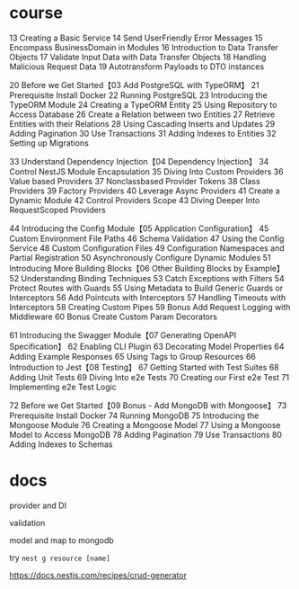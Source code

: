 # course

13 Creating a Basic Service
14 Send UserFriendly Error Messages
15 Encompass BusinessDomain in Modules
16 Introduction to Data Transfer Objects
17 Validate Input Data with Data Transfer Objects
18 Handling Malicious Request Data
19 Autotransform Payloads to DTO instances

20 Before we Get Started【03 Add PostgreSQL with TypeORM】
21 Prerequisite Install Docker
22 Running PostgreSQL
23 Introducing the TypeORM Module
24 Creating a TypeORM Entity
25 Using Repository to Access Database
26 Create a Relation between two Entities
27 Retrieve Entities with their Relations
28 Using Cascading Inserts and Updates
29 Adding Pagination
30 Use Transactions
31 Adding Indexes to Entities
32 Setting up Migrations

33 Understand Dependency Injection【04 Dependency Injection】
34 Control NestJS Module Encapsulation
35 Diving Into Custom Providers
36 Value based Providers
37 Nonclassbased Provider Tokens
38 Class Providers
39 Factory Providers
40 Leverage Async Providers
41 Create a Dynamic Module
42 Control Providers Scope
43 Diving Deeper Into RequestScoped Providers

44 Introducing the Config Module【05 Application Configuration】
45 Custom Environment File Paths
46 Schema Validation
47 Using the Config Service
48 Custom Configuration Files
49 Configuration Namespaces and Partial Registration
50 Asynchronously Configure Dynamic Modules
51 Introducing More Building Blocks【06 Other Building Blocks by Example】
52 Understanding Binding Techniques
53 Catch Exceptions with Filters
54 Protect Routes with Guards
55 Using Metadata to Build Generic Guards or Interceptors
56 Add Pointcuts with Interceptors
57 Handling Timeouts with Interceptors
58 Creating Custom Pipes
59 Bonus Add Request Logging with Middleware
60 Bonus Create Custom Param Decorators

61 Introducing the Swagger Module【07 Generating OpenAPI Specification】
62 Enabling CLI Plugin
63 Decorating Model Properties
64 Adding Example Responses
65 Using Tags to Group Resources
66 Introduction to Jest【08 Testing】
67 Getting Started with Test Suites
68 Adding Unit Tests
69 Diving Into e2e Tests
70 Creating our First e2e Test
71 Implementing e2e Test Logic

72 Before we Get Started【09 Bonus - Add MongoDB with Mongoose】
73 Prerequisite Install Docker
74 Running MongoDB
75 Introducing the Mongoose Module
76 Creating a Mongoose Model
77 Using a Mongoose Model to Access MongoDB
78 Adding Pagination
79 Use Transactions
80 Adding Indexes to Schemas

# docs

provider and DI

validation

model and map to mongodb

try `nest g resource [name]`

https://docs.nestjs.com/recipes/crud-generator
